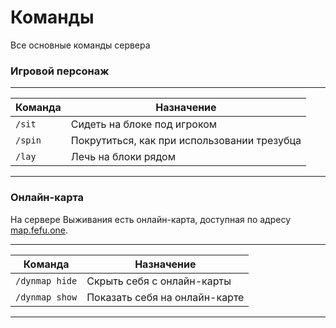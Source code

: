 # Команды
Все основные команды сервера

### Игровой персонаж
----------------------------------------------------------
| Команда | Назначение                                   |
|---------|----------------------------------------------|
| `/sit`  | Сидеть на блоке под игроком                  |
| `/spin` | Покрутиться, как при использовании трезубца  |
| `/lay`  | Лечь на блоки рядом                          |
----------------------------------------------------------

### Онлайн-карта
На сервере Выживания есть онлайн-карта, доступная по адресу [map.fefu.one](https://map.fefu.one).

--------------------------------------------------
| Команда        | Назначение                    |
|----------------|-------------------------------|
| `/dynmap hide` | Скрыть себя с онлайн-карты    |
| `/dynmap show` | Показать себя на онлайн-карте |
--------------------------------------------------
